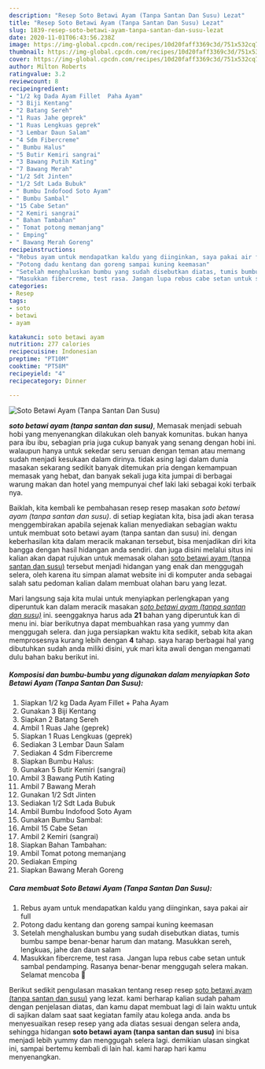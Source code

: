 ```yaml
---
description: "Resep Soto Betawi Ayam (Tanpa Santan Dan Susu) Lezat"
title: "Resep Soto Betawi Ayam (Tanpa Santan Dan Susu) Lezat"
slug: 1839-resep-soto-betawi-ayam-tanpa-santan-dan-susu-lezat
date: 2020-11-01T06:43:56.238Z
image: https://img-global.cpcdn.com/recipes/10d20faff3369c3d/751x532cq70/soto-betawi-ayam-tanpa-santan-dan-susu-foto-resep-utama.jpg
thumbnail: https://img-global.cpcdn.com/recipes/10d20faff3369c3d/751x532cq70/soto-betawi-ayam-tanpa-santan-dan-susu-foto-resep-utama.jpg
cover: https://img-global.cpcdn.com/recipes/10d20faff3369c3d/751x532cq70/soto-betawi-ayam-tanpa-santan-dan-susu-foto-resep-utama.jpg
author: Milton Roberts
ratingvalue: 3.2
reviewcount: 8
recipeingredient:
- "1/2 kg Dada Ayam Fillet  Paha Ayam"
- "3 Biji Kentang"
- "2 Batang Sereh"
- "1 Ruas Jahe geprek"
- "1 Ruas Lengkuas geprek"
- "3 Lembar Daun Salam"
- "4 Sdm Fibercreme"
- " Bumbu Halus"
- "5 Butir Kemiri sangrai"
- "3 Bawang Putih Kating"
- "7 Bawang Merah"
- "1/2 Sdt Jinten"
- "1/2 Sdt Lada Bubuk"
- " Bumbu Indofood Soto Ayam"
- " Bumbu Sambal"
- "15 Cabe Setan"
- "2 Kemiri sangrai"
- " Bahan Tambahan"
- " Tomat potong memanjang"
- " Emping"
- " Bawang Merah Goreng"
recipeinstructions:
- "Rebus ayam untuk mendapatkan kaldu yang diinginkan, saya pakai air full"
- "Potong dadu kentang dan goreng sampai kuning keemasan"
- "Setelah menghaluskan bumbu yang sudah disebutkan diatas, tumis bumbu sampe benar-benar harum dan matang. Masukkan sereh, lengkuas, jahe dan daun salam"
- "Masukkan fibercreme, test rasa. Jangan lupa rebus cabe setan untuk sambal pendamping. Rasanya benar-benar menggugah selera makan. Selamat mencoba 🤩"
categories:
- Resep
tags:
- soto
- betawi
- ayam

katakunci: soto betawi ayam 
nutrition: 277 calories
recipecuisine: Indonesian
preptime: "PT10M"
cooktime: "PT58M"
recipeyield: "4"
recipecategory: Dinner

---
```



![Soto Betawi Ayam (Tanpa Santan Dan Susu)](https://img-global.cpcdn.com/recipes/10d20faff3369c3d/751x532cq70/soto-betawi-ayam-tanpa-santan-dan-susu-foto-resep-utama.jpg)

<b><i>soto betawi ayam (tanpa santan dan susu)</i></b>, Memasak menjadi sebuah hobi yang menyenangkan dilakukan oleh banyak komunitas. bukan hanya para ibu ibu, sebagian pria juga cukup banyak yang senang dengan hobi ini. walaupun hanya untuk sekedar seru seruan dengan teman atau memang sudah menjadi kesukaan dalam dirinya. tidak asing lagi dalam dunia masakan sekarang sedikit banyak ditemukan pria dengan kemampuan memasak yang hebat, dan banyak sekali juga kita jumpai di berbagai warung makan dan hotel yang mempunyai chef laki laki sebagai koki terbaik nya.



Baiklah, kita kembali ke pembahasan resep resep masakan <i>soto betawi ayam (tanpa santan dan susu)</i>. di setiap kegiatan kita, bisa jadi akan terasa menggembirakan apabila sejenak kalian menyediakan sebagian waktu untuk membuat soto betawi ayam (tanpa santan dan susu) ini. dengan keberhasilan kita dalam meracik makanan tersebut, bisa menjadikan diri kita bangga dengan hasil hidangan anda sendiri. dan juga disini melalui situs ini kalian akan dapat rujukan untuk memasak olahan <u>soto betawi ayam (tanpa santan dan susu)</u> tersebut menjadi hidangan yang enak dan menggugah selera, oleh karena itu simpan alamat website ini di komputer anda sebagai salah satu pedoman kalian dalam membuat olahan baru yang lezat.


Mari langsung saja kita mulai untuk menyiapkan perlengkapan yang diperuntuk kan dalam meracik masakan <u><i>soto betawi ayam (tanpa santan dan susu)</i></u> ini. seenggaknya harus ada <b>21</b> bahan yang diperuntuk kan di menu ini. biar berikutnya dapat membuahkan rasa yang yummy dan menggugah selera. dan juga persiapkan waktu kita sedikit, sebab kita akan memprosesnya kurang lebih dengan <b>4</b> tahap. saya harap berbagai hal yang dibutuhkan sudah anda miliki disini, yuk mari kita awali dengan mengamati dulu bahan baku berikut ini.

<!--inarticleads1-->

##### Komposisi dan bumbu-bumbu yang digunakan dalam menyiapkan Soto Betawi Ayam (Tanpa Santan Dan Susu):

1. Siapkan 1/2 kg Dada Ayam Fillet + Paha Ayam
1. Gunakan 3 Biji Kentang
1. Siapkan 2 Batang Sereh
1. Ambil 1 Ruas Jahe (geprek)
1. Siapkan 1 Ruas Lengkuas (geprek)
1. Sediakan 3 Lembar Daun Salam
1. Sediakan 4 Sdm Fibercreme
1. Siapkan  Bumbu Halus:
1. Gunakan 5 Butir Kemiri (sangrai)
1. Ambil 3 Bawang Putih Kating
1. Ambil 7 Bawang Merah
1. Gunakan 1/2 Sdt Jinten
1. Sediakan 1/2 Sdt Lada Bubuk
1. Ambil  Bumbu Indofood Soto Ayam
1. Gunakan  Bumbu Sambal:
1. Ambil 15 Cabe Setan
1. Ambil 2 Kemiri (sangrai)
1. Siapkan  Bahan Tambahan:
1. Ambil  Tomat potong memanjang
1. Sediakan  Emping
1. Siapkan  Bawang Merah Goreng




<!--inarticleads2-->

##### Cara membuat Soto Betawi Ayam (Tanpa Santan Dan Susu):

1. Rebus ayam untuk mendapatkan kaldu yang diinginkan, saya pakai air full
1. Potong dadu kentang dan goreng sampai kuning keemasan
1. Setelah menghaluskan bumbu yang sudah disebutkan diatas, tumis bumbu sampe benar-benar harum dan matang. Masukkan sereh, lengkuas, jahe dan daun salam
1. Masukkan fibercreme, test rasa. Jangan lupa rebus cabe setan untuk sambal pendamping. Rasanya benar-benar menggugah selera makan. Selamat mencoba 🤩




Berikut sedikit pengulasan masakan tentang resep resep <u>soto betawi ayam (tanpa santan dan susu)</u> yang lezat. kami berharap kalian sudah paham dengan penjelasan diatas, dan kamu dapat membuat lagi di lain waktu untuk di sajikan dalam saat saat kegiatan family atau kolega anda. anda bs menyesuaikan resep resep yang ada diatas sesuai dengan selera anda, sehingga hidangan <b>soto betawi ayam (tanpa santan dan susu)</b> ini bisa menjadi lebih yummy dan menggugah selera lagi. demikian ulasan singkat ini, sampai bertemu kembali di lain hal. kami harap hari kamu menyenangkan.
